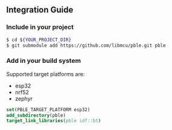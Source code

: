 ## Integration Guide

### Include in your project

```bash
$ cd ${YOUR_PROJECT_DIR}
$ git submodule add https://github.com/libmcu/pble.git pble
```

### Add in your build system

Supported target platforms are:

- esp32
- nrf52
- zephyr

```cmake
set(PBLE_TARGET_PLATFORM esp32)
add_subdirectory(pble)
target_link_libraries(pble idf::bt)
```
